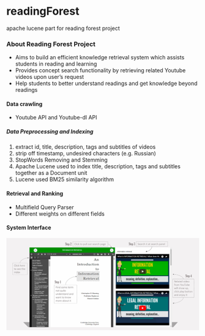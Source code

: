 # readingForest
apache lucene part for reading forest project
### About Reading Forest Project
* Aims to build an efficient knowledge retrieval system which assists students in reading and learning
* Provides concept search functionality by retrieving related Youtube videos upon user’s request
* Help students to better understand readings and get knowledge beyond readings
#### Data crawling
* Youtube API and Youtube-dl API
##### Data Preprocessing and Indexing
1. extract id, title, description, tags and subtitles of videos
2. strip off timestamp, undesired characters (e.g. Russian)
3. StopWords Removing and Stemming
4. Apache Lucene used to index title, description, tags and subtitles together as a Document unit
5. Lucene used BM25 similarity algorithm
#### Retrieval and Ranking
* Multifield Query Parser
* Different weights on different fields

#### System Interface
![](screenshot/interface.png)
